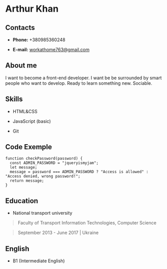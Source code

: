 # Arthur Khan

## Contacts

* **Phone:** +380985360248

* **E-mail:** workathome763@gmail.com

## About me

I want to become a front-end developer. I want be be surrounded by smart people who want to develop. Ready to learn something new. Sociable.

## Skills

* HTML&CSS

* JavaScript (basic)

* Git

## Code Exemple

```
function checkPassword(password) {
  const ADMIN_PASSWORD = "jqueryismyjam";
  let message;
  message = password === ADMIN_PASSWORD ? "Access is allowed" : "Access denied, wrong password!";
  return message;
}
```

## Education

- National transport university

> Faculty of Transport Information Technologies, Computer Science

> September 2013 - June 2017 | Ukraine

## English 

- B1 (Intermediate English)